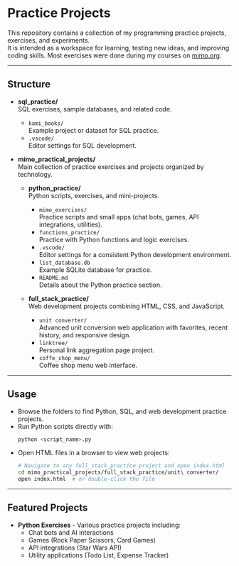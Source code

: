 # Practice Projects

This repository contains a collection of my programming practice projects, exercises, and experiments.  
It is intended as a workspace for learning, testing new ideas, and improving coding skills.
Most exercises were done during my courses on [mimo.org](https://mimo.org/web/library).

---

## Structure

- **sql_practice/**  
  SQL exercises, sample databases, and related code.

  - `kami_books/`  
    Example project or dataset for SQL practice.
  - `.vscode/`  
    Editor settings for SQL development.

- **mimo_practical_projects/**  
  Main collection of practice exercises and projects organized by technology.

  - **python_practice/**  
    Python scripts, exercises, and mini-projects.

    - `mimo_exercises/`  
      Practice scripts and small apps (chat bots, games, API integrations, utilities).
    - `functions_practice/`  
      Practice with Python functions and logic exercises.
    - `.vscode/`  
      Editor settings for a consistent Python development environment.
    - `list_database.db`  
      Example SQLite database for practice.
    - `README.md`  
      Details about the Python practice section.

  - **full_stack_practice/**  
    Web development projects combining HTML, CSS, and JavaScript.
    - `unit converter/`  
      Advanced unit conversion web application with favorites, recent history, and responsive design.
    - `linktree/`  
      Personal link aggregation page project.
    - `coffe_shop_menu/`  
      Coffee shop menu web interface.

---

## Usage

- Browse the folders to find Python, SQL, and web development practice projects.
- Run Python scripts directly with:
  ```bash
  python <script_name>.py
  ```
- Open HTML files in a browser to view web projects:
  ```bash
  # Navigate to any full_stack_practice project and open index.html
  cd mimo_practical_projects/full_stack_practice/unit\ converter/
  open index.html  # or double-click the file
  ```

---

## Featured Projects

- **Python Exercises** - Various practice projects including:
  - Chat bots and AI interactions
  - Games (Rock Paper Scissors, Card Games)
  - API integrations (Star Wars API)
  - Utility applications (Todo List, Expense Tracker)

